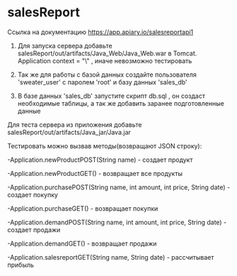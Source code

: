 # salesReport

Ссылка на документацию https://app.apiary.io/salesreportapi1

1) Для запуска сервера добавьте salesReport/out/artifacts/Java_Web/Java_Web.war в Tomcat. Application context = "\\" , иначе невозможно тестировать

2) Так же для работы с базой данных создайте пользователя 'sweater_user' с паролем 'root' и базу данных 'sales_db'

3) В базе данных 'sales_db' запустите скрипт db.sql , он создаст необходимые таблицы, а так же добавить заранее подготовленные данные

Для теста сервера из приложения добавьте salesReport/out/artifacts/Java_jar/Java.jar

Тестировать можно вызвав методы(возвращают JSON строку):

-Application.newProductPOST(String name) - создает продукт

-Application.newProductGET() - возвращает все продукты

-Application.purchasePOST(String name, int amount, int price, String date) - создает покупку

-Application.purchaseGET() - возвращает покупки

-Application.demandPOST(String name, int amount, int price, String date) - создает продажи

-Application.demandGET() - возвращает продажи

-Application.salesreportGET(String name, String date) - рассчитывает прибыль
